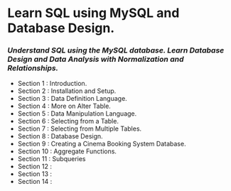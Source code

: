 # **Learn SQL using MySQL and Database Design.**
### *Understand SQL using the MySQL database. Learn Database Design and Data Analysis with Normalization and Relationships.*

+ Section 1 : Introduction.
+ Section 2 : Installation and Setup.
+ Section 3 : Data Definition Language.
+ Section 4 : More on Alter Table.
+ Section 5 : Data Manipulation Language.
+ Section 6 : Selecting from a Table.
+ Section 7 : Selecting from Multiple Tables.
+ Section 8 : Database Design.
+ Section 9 : Creating a Cinema Booking System Database.
+ Section 10 : Aggregate Functions.
+ Section 11 : Subqueries
+ Section 12 : 
+ Section 13 : 
+ Section 14 : 
